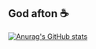 ## God afton ☕

[![Anurag's GitHub stats](https://github-readme-stats.vercel.app/api?username=Limpowitch)](https://github.com/anuraghazra/github-readme-stats)

